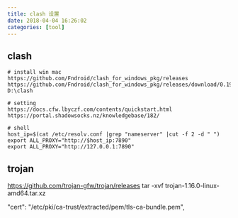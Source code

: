 ```yaml
---
title: clash 设置
date: 2018-04-04 16:26:02
categories: [tool]
---
```


## clash

```shell
# install win mac
https://github.com/Fndroid/clash_for_windows_pkg/releases
https://github.com/Fndroid/clash_for_windows_pkg/releases/download/0.19.12/Clash.for.Windows.Setup.0.19.12.exe
D:\clash

# setting
https://docs.cfw.lbyczf.com/contents/quickstart.html
https://portal.shadowsocks.nz/knowledgebase/182/

# shell
host_ip=$(cat /etc/resolv.conf |grep "nameserver" |cut -f 2 -d " ")
export ALL_PROXY="http://$host_ip:7890"
export ALL_PROXY="http://127.0.0.1:7890"
```


## trojan
https://github.com/trojan-gfw/trojan/releases
tar -xvf trojan-1.16.0-linux-amd64.tar.xz

"cert": "/etc/pki/ca-trust/extracted/pem/tls-ca-bundle.pem",
